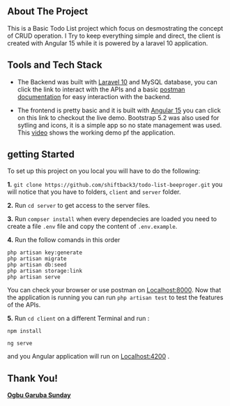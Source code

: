 ## About The Project
This is a Basic Todo List project which focus on desmostrating the concept of CRUD operation.
I Try to keep everything simple and direct, the client is created with Angular 15 while it is powered by a laravel 10 application.

## Tools and Tech Stack
- The Backend was built with [Laravel 10](https://demo-api.simplensmart.com/api) and MySQL database, you can click the link to interact with the APIs and a basic [postman documentation](https://documenter.getpostman.com/view/9683241/2s93JqRjVH) for easy interaction with the backend.

- The frontend is pretty basic and it is built with [Angular 15](https://todo-app.simplensmart.com/list) you can click on this link to checkout the live demo. Bootstrap 5.2 was also used for sytling and icons, it is a simple app so no state management was used.
This [video](https://www.loom.com/share/e25af651a57f4b47b0bf420269aa0245) shows the working demo pf the application.

## getting Started

To set up this project on you local you will have to do the following:

**1.** `git clone https://github.com/shiftback3/todo-list-beeproger.git` you will notice that you have to folders, `client` and `server` folder.

**2.** Run `cd server` to get access to the server files.

**3.** Run `compser install` when every dependecies are loaded you need to create a file `.env` file and copy the content of `.env.example`.

**4.** Run the follow comands in this order 
```
php artisan key:generate
php artisan migrate
php artisan db:seed
php artisan storage:link
php artisan serve
```
You can check your browser or use postman on [Localhost:8000](http://localhost:8000).
Now that the application is running you can run `php artisan test` to test the features of the APIs.

**5.** Run `cd client` on a different Terminal and run :
```
npm install

ng serve
```
and you Angular application will run on [Localhost:4200](http://localhost:4200) .

## Thank You!
**[Ogbu Garuba Sunday](https://ogbugarubasunday.surge.sh/)**

